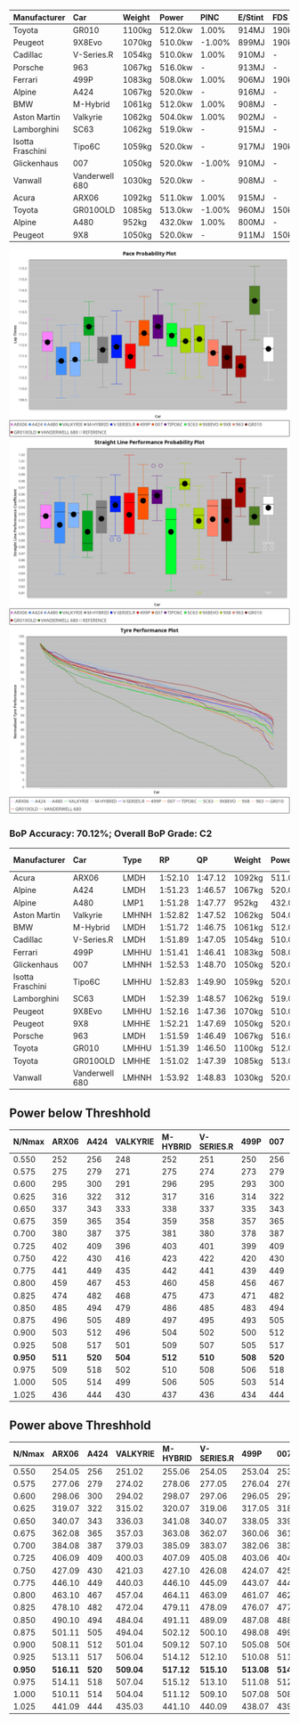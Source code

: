 | Manufacturer     | Car            | Weight | Power   | PINC    | E/Stint | FDS     |
|:-|:-|:-|:-|:-|:-|:-|
| Toyota           | GR010          | 1100kg | 512.0kw | 1.00%   | 914MJ   | 190kph  |
| Peugeot          | 9X8Evo         | 1070kg | 510.0kw | -1.00%  | 899MJ   | 190kph  |
| Cadillac         | V-Series.R     | 1054kg | 510.0kw | 1.00%   | 910MJ   |    -    |
| Porsche          | 963            | 1067kg | 516.0kw |    -    | 913MJ   |    -    |
| Ferrari          | 499P           | 1083kg | 508.0kw | 1.00%   | 906MJ   | 190kph  |
| Alpine           | A424           | 1067kg | 520.0kw |    -    | 916MJ   |    -    |
| BMW              | M-Hybrid       | 1061kg | 512.0kw | 1.00%   | 908MJ   |    -    |
| Aston Martin     | Valkyrie       | 1062kg | 504.0kw | 1.00%   | 902MJ   |    -    |
| Lamborghini      | SC63           | 1062kg | 519.0kw |    -    | 915MJ   |    -    |
| Isotta Fraschini | Tipo6C         | 1059kg | 520.0kw |    -    | 917MJ   | 190kph  |
| Glickenhaus      | 007            | 1050kg | 520.0kw | -1.00%  | 910MJ   |    -    |
| Vanwall          | Vanderwell 680 | 1030kg | 520.0kw |    -    | 908MJ   |    -    |
| Acura            | ARX06          | 1092kg | 511.0kw | 1.00%   | 915MJ   |    -    |
| Toyota           | GR010OLD       | 1085kg | 513.0kw | -1.00%  | 960MJ   | 150kph  |
| Alpine           | A480           | 952kg  | 432.0kw | 1.00%   | 800MJ   |    -    |
| Peugeot          | 9X8            | 1050kg | 520.0kw |    -    | 911MJ   | 150kph  |

![PACECHART](./IMG/ACOMETHOD.png)
![STRAIGHTLINEPERFORMANCECHART](./IMG/ACOMETHOD_sp.png)
![TYREPERFORMANCECHART](./IMG/ACOMETHOD_tw.png)

### BoP Accuracy: 70.12%; Overall BoP Grade: C2
| Manufacturer     | Car            | Type  | RP      | QP      | Weight | Power¹  | Threshhold | PINC    | Power²   | E/Stint | AVG Vmax  | FDS     | RDLC | L/Stint | BOP-Grade | Model Accuracy | Model Points | Match% | SimDiff |
|:-|:-|:-|:-|:-|:-|:-|:-|:-|:-|:-|:-|:-|:-|:-|:-|:-|:-|:-|:-|
| Acura            | ARX06          | LMDH  | 1:52.10 | 1:47.12 | 1092kg | 511.0kw | 210.0kph   | 1.00%   | 516.10kw |  915MJ  | 277.85kph |    -    | 0.98 | 29      | +B2       | 100.00%        | 996          | 83.80% | -0.75   |
| Alpine           | A424           | LMDH  | 1:51.23 | 1:46.57 | 1067kg | 520.0kw | 210.0kph   |    -    | 520.00kw |  916MJ  | 277.55kph |    -    | 1.01 | 29      | -D2       | 96.10%         | 2390         | 64.52% | #       |
| Alpine           | A480           | LMP1  | 1:51.28 | 1:47.77 |  952kg | 432.0kw | 210.0kph   | 1.00%   | 436.30kw |  800MJ  | 278.39kph |    -    | 0.98 | 27      | -D1       | 95.62%         | 1701         | 66.71% | +0.29   |
| Aston Martin     | Valkyrie       | LMHNH | 1:52.82 | 1:47.52 | 1062kg | 504.0kw | 210.0kph   | 1.00%   | 509.00kw |  902MJ  | 274.97kph |    -    | 1.02 | 29      | +Ω1       | 100.00%        | 466          | 46.11% | #       |
| BMW              | M-Hybrid       | LMDH  | 1:51.72 | 1:46.75 | 1061kg | 512.0kw | 210.0kph   | 1.00%   | 517.10kw |  908MJ  | 278.81kph |    -    | 1.01 | 29      | -B2       | 100.00%        | 3339         | 84.85% | #       |
| Cadillac         | V-Series.R     | LMDH  | 1:51.89 | 1:47.05 | 1054kg | 510.0kw | 210.0kph   | 1.00%   | 515.10kw |  910MJ  | 280.68kph |    -    | 1.02 | 29      | ~A1       | 99.56%         | 5841         | 95.65% | +1.27   |
| Ferrari          | 499P           | LMHHU | 1:51.41 | 1:46.41 | 1083kg | 508.0kw | 210.0kph   | 1.00%   | 513.10kw |  906MJ  | 278.29kph | 190kph  | 1.02 | 29      | -C2       | 99.57%         | 7417         | 71.63% | +1.62   |
| Glickenhaus      | 007            | LMHNH | 1:52.53 | 1:48.70 | 1050kg | 520.0kw | 210.0kph   | -1.00%  | 514.80kw |  910MJ  | 283.53kph |    -    | 0.95 | 29      | +C2       | 93.90%         | 2170         | 74.28% | -0.00   |
| Isotta Fraschini | Tipo6C         | LMHHU | 1:52.83 | 1:49.90 | 1059kg | 520.0kw | 210.0kph   |    -    | 520.00kw |  917MJ  | 281.60kph | 190kph  | 1.05 | 29      | +Ω1       | 100.00%        | 132          | 43.71% | #       |
| Lamborghini      | SC63           | LMDH  | 1:52.39 | 1:48.57 | 1062kg | 519.0kw | 210.0kph   |    -    | 519.00kw |  915MJ  | 276.07kph |    -    | 1.04 | 29      | +B1       | 100.00%        | 784          | 86.43% | -0.58   |
| Peugeot          | 9X8Evo         | LMHHU | 1:52.16 | 1:47.36 | 1070kg | 510.0kw | 210.0kph   | -1.00%  | 504.90kw |  899MJ  | 284.84kph | 190kph  | 0.99 | 29      | +B1       | 100.00%        | 1891         | 85.35% | #       |
| Peugeot          | 9X8            | LMHHE | 1:52.21 | 1:47.69 | 1050kg | 520.0kw | 210.0kph   |    -    | 520.00kw |  911MJ  | 277.88kph | 150kph  | 1.03 | 29      | +A2       | 99.96%         | 4579         | 92.18% | +0.39   |
| Porsche          | 963            | LMDH  | 1:51.59 | 1:46.49 | 1067kg | 516.0kw | 210.0kph   |    -    | 516.00kw |  913MJ  | 278.45kph |    -    | 1.01 | 29      | -B2       | 98.39%         | 16118        | 81.80% | +0.96   |
| Toyota           | GR010          | LMHHU | 1:51.39 | 1:46.50 | 1100kg | 512.0kw | 210.0kph   | 1.00%   | 517.10kw |  914MJ  | 276.58kph | 190kph  | 1.00 | 29      | -C2       | 99.90%         | 5196         | 70.91% | +1.19   |
| Toyota           | GR010OLD       | LMHHE | 1:51.02 | 1:47.39 | 1085kg | 513.0kw | 210.0kph   | -1.00%  | 507.90kw |  960MJ  | 283.57kph | 150kph  | 1.01 | 29      | -E2       | 97.31%         | 905          | 53.50% | #       |
| Vanwall          | Vanderwell 680 | LMHNH | 1:53.92 | 1:48.83 | 1030kg | 520.0kw | 210.0kph   |    -    | 520.00kw |  908MJ  | 281.22kph |    -    | 1.02 | 29      | +Ω1       | 98.91%         | 543          | 20.47% | +0.84   |

## Power below Threshhold
| N/Nmax    | ARX06   | A424    | VALKYRIE | M-HYBRID | V-SERIES.R | 499P    | 007     | TIPO6C  | SC63    | 9X8EVO  | 9X8     | 963     | GR010   | GR010OLD | VANDERWELL 680 | ​     | RPM      | A480       |
|:-|:-|:-|:-|:-|:-|:-|:-|:-|:-|:-|:-|:-|:-|:-|:-|:-|:-|:-|
|  0.550    |  252    |  256    |  248     |  252     |  251       |  250    |  256    |  256    |  256    |  251    |  256    |  254    |  252    |  253     |  256           |  ​    |   --     |   -        |
|  0.575    |  275    |  279    |  271     |  275     |  274       |  273    |  279    |  279    |  279    |  274    |  279    |  277    |  275    |  276     |  279           |  ​    |   --     |   -        |
|  0.600    |  295    |  300    |  291     |  296     |  295       |  293    |  300    |  300    |  299    |  295    |  300    |  298    |  296    |  296     |  300           |  ​    |   --     |   -        |
|  0.625    |  316    |  322    |  312     |  317     |  316       |  314    |  322    |  322    |  321    |  316    |  322    |  319    |  317    |  317     |  322           |  ​    |   --     |   -        |
|  0.650    |  337    |  343    |  333     |  338     |  337       |  335    |  343    |  343    |  342    |  337    |  343    |  340    |  338    |  338     |  343           |  ​    |   --     |   -        |
|  0.675    |  359    |  365    |  354     |  359     |  358       |  357    |  365    |  365    |  364    |  358    |  365    |  362    |  359    |  360     |  365           |  ​    |   --     |   -        |
|  0.700    |  380    |  387    |  375     |  381     |  380       |  378    |  387    |  387    |  386    |  380    |  387    |  384    |  381    |  382     |  387           |  ​    |   --     |   -        |
|  0.725    |  402    |  409    |  396     |  403     |  401       |  399    |  409    |  409    |  408    |  401    |  409    |  406    |  403    |  403     |  409           |  ​    |   --     |   -        |
|  0.750    |  422    |  430    |  416     |  423     |  422       |  420    |  430    |  430    |  429    |  422    |  430    |  427    |  423    |  424     |  430           |  ​    |   --     |   -        |
|  0.775    |  441    |  449    |  435     |  442     |  441       |  439    |  449    |  449    |  448    |  441    |  449    |  446    |  442    |  443     |  449           |  ​    |  5000    |  -3386005  |
|  0.800    |  459    |  467    |  453     |  460     |  458       |  456    |  467    |  467    |  466    |  458    |  467    |  463    |  460    |  461     |  467           |  ​    |  5500    |  -3687783  |
|  0.825    |  474    |  482    |  468     |  475     |  473       |  471    |  482    |  482    |  481    |  473    |  482    |  478    |  475    |  476     |  482           |  ​    |  5999    |  -4004324  |
|  0.850    |  485    |  494    |  479     |  486     |  485       |  483    |  494    |  494    |  493    |  485    |  494    |  490    |  486    |  487     |  494           |  ​    |  6499    |  -4335628  |
|  0.875    |  496    |  505    |  489     |  497     |  495       |  493    |  505    |  505    |  504    |  495    |  505    |  501    |  497    |  498     |  505           |  ​    |  7000    |  -4681695  |
|  0.900    |  503    |  512    |  496     |  504     |  502       |  500    |  512    |  512    |  511    |  502    |  512    |  508    |  504    |  505     |  512           |  ​    |  7500    |  -5042525  |
|  0.925    |  508    |  517    |  501     |  509     |  507       |  505    |  517    |  517    |  516    |  507    |  517    |  513    |  509    |  510     |  517           |  ​    |  8000    |  429       |
| **0.950** | **511** | **520** | **504**  | **512**  | **510**    | **508** | **520** | **520** | **519** | **510** | **520** | **516** | **512** | **513**  | **520**        | **​** | **8499** | **432**    |
|  0.975    |  509    |  518    |  502     |  510     |  508       |  506    |  518    |  518    |  517    |  508    |  518    |  514    |  510    |  511     |  518           |  ​    |  9000    |  216       |
|  1.000    |  505    |  514    |  499     |  506     |  505       |  503    |  514    |  514    |  513    |  505    |  514    |  510    |  506    |  507     |  514           |  ​    |   --     |   -        |
|  1.025    |  436    |  444    |  430     |  437     |  436       |  434    |  444    |  444    |  443    |  436    |  444    |  441    |  437    |  438     |  444           |  ​    |   --     |   -        |

## Power above Threshhold
| N/Nmax    | ARX06      | A424    | VALKYRIE   | M-HYBRID   | V-SERIES.R | 499P       | 007        | TIPO6C  | SC63    | 9X8EVO     | 9X8     | 963     | GR010      | GR010OLD   | VANDERWELL 680 | ​     | RPM      | A480            |
|:-|:-|:-|:-|:-|:-|:-|:-|:-|:-|:-|:-|:-|:-|:-|:-|:-|:-|:-|
|  0.550    |  254.05    |  256    |  251.02    |  255.06    |  254.05    |  253.04    |  253.39    |  256    |  256    |  248.44    |  256    |  254    |  255.06    |  250.43    |  256           |  ​    |   --     |  0.00           |
|  0.575    |  277.06    |  279    |  274.02    |  278.06    |  277.05    |  276.04    |  276.43    |  279    |  279    |  271.48    |  279    |  277    |  278.06    |  273.47    |  279           |  ​    |   --     |  0.00           |
|  0.600    |  298.06    |  300    |  294.02    |  298.07    |  297.06    |  296.05    |  297.46    |  300    |  299    |  291.52    |  300    |  298    |  298.07    |  293.50    |  300           |  ​    |   --     |  0.00           |
|  0.625    |  319.07    |  322    |  315.02    |  320.07    |  319.06    |  317.05    |  318.49    |  322    |  321    |  312.56    |  322    |  319    |  320.07    |  314.54    |  322           |  ​    |   --     |  0.00           |
|  0.650    |  340.07    |  343    |  336.03    |  341.08    |  340.07    |  338.05    |  339.53    |  343    |  342    |  333.59    |  343    |  340    |  341.08    |  335.57    |  343           |  ​    |   --     |  0.00           |
|  0.675    |  362.08    |  365    |  357.03    |  363.08    |  362.07    |  360.06    |  361.56    |  365    |  364    |  354.63    |  365    |  362    |  363.08    |  356.61    |  365           |  ​    |   --     |  0.00           |
|  0.700    |  384.08    |  387    |  379.03    |  385.09    |  383.07    |  382.06    |  383.60    |  387    |  386    |  375.67    |  387    |  384    |  385.09    |  377.65    |  387           |  ​    |   --     |  0.00           |
|  0.725    |  406.09    |  409    |  400.03    |  407.09    |  405.08    |  403.06    |  404.63    |  409    |  408    |  396.71    |  409    |  406    |  407.09    |  399.68    |  409           |  ​    |   --     |  0.00           |
|  0.750    |  427.09    |  430    |  421.03    |  427.10    |  426.08    |  424.07    |  425.66    |  430    |  429    |  416.74    |  430    |  427    |  427.10    |  419.72    |  430           |  ​    |   --     |  0.00           |
|  0.775    |  446.10    |  449    |  440.03    |  446.10    |  445.09    |  443.07    |  444.69    |  449    |  448    |  435.78    |  449    |  446    |  446.10    |  438.75    |  449           |  ​    |  5000    |  -3,422,374.99  |
|  0.800    |  463.10    |  467    |  457.04    |  464.11    |  463.09    |  461.07    |  462.72    |  467    |  466    |  453.81    |  467    |  463    |  464.11    |  455.78    |  467           |  ​    |  5500    |  -3,727,394.70  |
|  0.825    |  478.10    |  482    |  472.04    |  479.11    |  478.09    |  476.07    |  477.74    |  482    |  481    |  468.84    |  482    |  478    |  479.11    |  470.81    |  482           |  ​    |  5999    |  -4,047,335.34  |
|  0.850    |  490.10    |  494    |  484.04    |  491.11    |  489.09    |  487.08    |  488.76    |  494    |  493    |  479.86    |  494    |  490    |  491.11    |  482.83    |  494           |  ​    |  6499    |  -4,382,198.93  |
|  0.875    |  501.11    |  505    |  494.04    |  502.12    |  500.10    |  498.08    |  499.78    |  505    |  504    |  489.87    |  505    |  501    |  502.12    |  492.84    |  505           |  ​    |  7000    |  -4,731,982.47  |
|  0.900    |  508.11    |  512    |  501.04    |  509.12    |  507.10    |  505.08    |  506.79    |  512    |  511    |  496.89    |  512    |  508    |  509.12    |  499.86    |  512           |  ​    |  7500    |  -5,096,688.95  |
|  0.925    |  513.11    |  517    |  506.04    |  514.12    |  512.10    |  510.08    |  511.80    |  517    |  516    |  501.89    |  517    |  513    |  514.12    |  504.86    |  517           |  ​    |  8000    |  433.32         |
| **0.950** | **516.11** | **520** | **509.04** | **517.12** | **515.10** | **513.08** | **514.80** | **520** | **519** | **504.90** | **520** | **516** | **517.12** | **507.87** | **520**        | **​** | **8499** | **436.32**      |
|  0.975    |  514.11    |  518    |  507.04    |  515.12    |  513.10    |  511.08    |  512.80    |  518    |  517    |  502.90    |  518    |  514    |  515.12    |  505.87    |  518           |  ​    |  9000    |  218.16         |
|  1.000    |  510.11    |  514    |  504.04    |  511.12    |  509.10    |  507.08    |  508.79    |  514    |  513    |  499.89    |  514    |  510    |  511.12    |  502.86    |  514           |  ​    |   --     |  0.00           |
|  1.025    |  441.09    |  444    |  435.03    |  441.10    |  440.09    |  438.07    |  439.68    |  444    |  443    |  430.77    |  444    |  441    |  441.10    |  433.74    |  444           |  ​    |   --     |  0.00           |
